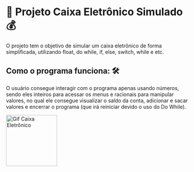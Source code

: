 # 🏧 Projeto Caixa Eletrônico Simulado 💰

O projeto tem o objetivo de simular um caixa eletrônico de forma simplificada, utilizando float, do while, if, else, switch, while e etc.

## Como o programa funciona: 🛠

O usuário consegue interagir com o programa apenas usando números, sendo eles inteiros para acessar os menus e racionais para manipular valores, no qual ele consegue visualizar o saldo da conta, adicionar e sacar valores e encerrar o programa (que irá reiniciar devido o uso do Do While).

<img 
    src="https://media.tenor.com/k4XkWkVAOoUAAAAi/machinespicks.gif"
    alt="Gif Caixa Eletrônico"
    width="140px"
/>
